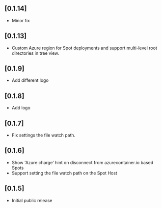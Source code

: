 ## [0.1.14]
- Minor fix

## [0.1.13]
- Custom Azure region for Spot deployments and support multi-level root directories in tree view.

## [0.1.9]
- Add different logo

## [0.1.8]
- Add logo

## [0.1.7]
- Fix settings the file watch path.

## [0.1.6]
- Show 'Azure charge' hint on disconnect from azurecontainer.io based Spots
- Support setting the file watch path on the Spot Host

## [0.1.5]
- Initial public release
